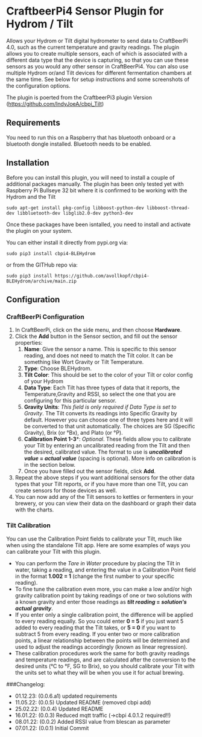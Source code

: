 # CraftbeerPi4 Sensor Plugin for Hydrom / Tilt

Allows your Hydrom or Tilt digital hydrometer to send data to CraftBeerPi 4.0, such as the current temperature and gravity readings. The plugin allows you to create multiple sensors, each of which is associated with a different data type that the device is capturing, so that you can use these sensors as you would any other sensor in CraftBeerPi4. You can also use multiple Hydrom or/and Tilt devices for different fermentation chambers at the same time. See below for setup instructions and some screenshots of the configuration options.

The plugin is poerted from the CraftbeerPi3 plugin Version (https://github.com/IndyJoeA/cbpi_Tilt)

## Requirements

You need to run this on a Raspberry that has bluetooth onboard or a bluetooth dongle installed. Bluetooth needs to be enabled.

## Installation

Before you can install this plugin, you will need to install a couple of additional packages manually. The plugin has been only tested yet with Raspberry Pi Bullseye 32 bit where it is confirmed to be working with the Hydrom and the Tilt

 
`sudo apt-get install pkg-config libboost-python-dev libboost-thread-dev libbluetooth-dev libglib2.0-dev python3-dev`

Once these packages have been isntalled, you need to install and activate the plugin on your system. 

You can either install it directly from pypi.org via:

`sudo pip3 install cbpi4-BLEHydrom`

or from the GITHub repo via:

`sudo pip3 install https://github.com/avollkopf/cbpi4-BLEHydrom/archive/main.zip`

## Configuration

### CraftBeerPi Configuration
1. In CraftBeerPi, click on the side menu, and then choose **Hardware**.
2. Click the **Add** button in the Sensor section, and fill out the sensor properties:
    1. **Name**: Give the sensor a name. This is specific to this sensor reading, and does not need to match the Tilt color. It can be something like Wort Gravity or Tilt Temperature.
    2. **Type**: Choose BLEHydrom.
    3. **Tilt Color**: This should be set to the color of your Tilt or color config of your Hydrom
    4. **Data Type**: Each Tilt has three types of data that it reports, the Temperature,Gravity and RSSI, so select the one that you are configuring for this particular sensor. 
    5. **Gravity Units**: *This field is only required if Data Type is set to Gravity*. The Tilt converts its readings into Specific Gravity by default. However you can choose one of three types here and it will be converted to that unit automatically. The choices are SG (Specific Gravity), Brix (or °Bx), and Plato (or °P).
    6. **Calibration Point 1-3***: *Optional*. These fields allow you to calibrate your Tilt by entering an uncalibrated reading from the Tilt and then the desired, calibrated value. The format to use is ***uncalibrated value* = *actual value*** (spacing is optional). More info on calibration is in the section below.
    7. Once you have filled out the sensor fields, click **Add**.
3. Repeat the above steps if you want additional sensors for the other data types that your Tilt reports, or if you have more than one Tilt, you can create sensors for those devices as well.
4. You can now add any of the Tilt sensors to kettles or fermenters in your brewery, or you can view their data on the dashboard or graph their data with the charts.

### Tilt Calibration
You can use the Calibration Point fields to calibrate your Tilt, much like when using the standalone Tilt app. Here are some examples of ways you can calibrate your Tilt with this plugin.

- You can perform the *Tare in Water* procedure by placing the Tilt in water, taking a reading, and entering the value in a Calibration Point field in the format **1.002 = 1** (change the first number to your specific reading). 
- To fine tune the calibration even more, you can make a low and/or high gravity calibration point by taking readings of one or two solutions with a known gravity and enter those readings as ***tilt reading* = *solution's actual gravity***.
- If you enter only a single calibration point, the difference will be applied to every reading equally. So you could enter **0 = 5** if you just want 5 added to every reading that the Tilt takes, or **5 = 0** if you want to subtract 5 from every reading.  If you enter two or more calibration points, a linear relationship between the points will be determined and used to adjust the readings accordingly (known as linear regression).
- These calibration procedures work the same for both gravity readings and temperature readings, and are calculated after the conversion to the desired units (°C to °F, SG to Brix), so you should calibrate your Tilt with the units set to what they will be when you use it for actual brewing.


###Changelog:

- 01.12.23: (0.0.6.a1) updated requirements
- 11.05.22: (0.0.5) Updated README (removed cbpi add)
- 25.02.22: (0.0.4) Updated README
- 16.01.22: (0.0.3) Reduced mqtt traffic (->cbpi 4.0.1.2 required!!)
- 08.01.22: (0.0.2) Added RSSI value from blescan as parameter
- 07.01.22: (0.0.1) Initial Commit

